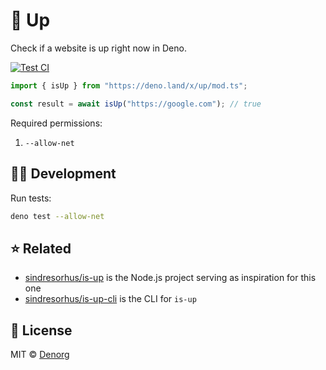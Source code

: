 # 🔌 Up

Check if a website is up right now in Deno.

[![Test CI](https://github.com/denorg/up/workflows/Test%20CI/badge.svg)](https://github.com/denorg/up/actions)

```ts
import { isUp } from "https://deno.land/x/up/mod.ts";

const result = await isUp("https://google.com"); // true
```

Required permissions:

1. `--allow-net`

## 👩‍💻 Development

Run tests:

```bash
deno test --allow-net
```

## ⭐ Related

- [sindresorhus/is-up](https://github.com/sindresorhus/is-up) is the Node.js project serving as inspiration for this one
- [sindresorhus/is-up-cli](https://github.com/sindresorhus/is-up-cli) is the CLI for `is-up`

## 📄 License

MIT © [Denorg](https://den.org.in)
